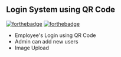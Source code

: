 ## Login System using QR Code

[![forthebadge](https://forthebadge.com/images/badges/built-with-love.svg)](https://forthebadge.com) [![forthebadge](https://forthebadge.com/images/badges/built-by-neckbeards.svg)](https://forthebadge.com)

- Employee's Login using QR Code
- Admin can add new users
- Image Upload



